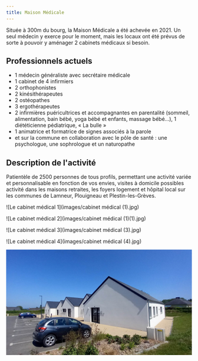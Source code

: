 ```yaml
---
title: Maison Médicale
---
```

Située à 300m du bourg, la Maison Médicale a été achevée en 2021. Un seul médecin y exerce pour le moment, mais les locaux ont été prévus de sorte à pouvoir y aménager 2 cabinets médicaux si besoin.

## Professionnels actuels

- 1 médecin généraliste avec secrétaire médicale
- 1 cabinet de 4 infirmiers
- 2 orthophonistes
- 2 kinésithérapeutes
- 2 ostéopathes
- 3 ergothérapeutes
- 2 infirmières puéricultrices et accompagnantes en parentalité (sommeil, alimentation, bain bébé, yoga bébé et enfants, massage bébé...), 1 diététicienne  pédiatrique, « La bulle » 
- 1 animatrice et formatrice de signes associés à la parole
- et sur la commune en collaboration avec le pôle de santé : une psychologue, une
sophrologue et un naturopathe

## Description de l'activité

Patientèle de 2500 personnes de tous profils, permettant une activité variée et personnalisable en fonction de vos envies, visites à domicile possibles
activité dans les maisons retraites, les foyers logement et hôpital local sur les communes de Lamneur, Plouigneau et Plestin-les-Grèves.

![Le cabinet médical 1](images/cabinet médical (1).jpg)

![Le cabinet médical 2](images/cabinet médical (1)(1).jpg)

![Le cabinet médical 3](images/cabinet médical (3).jpg)

![Le cabinet médical 4](images/cabinet médical (4).jpg)

![L'extérieur du cabinet médical](images/exterieur-cabinet.jpg)